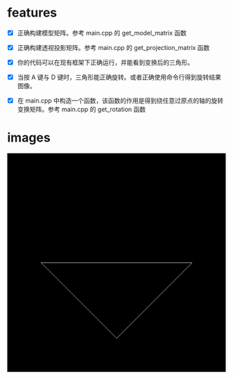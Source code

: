 # features
- [x] 正确构建模型矩阵。参考 main.cpp 的 get_model_matrix 函数

- [x] 正确构建透视投影矩阵。参考 main.cpp 的 get_projection_matrix 函数

- [x] 你的代码可以在现有框架下正确运行，并能看到变换后的三角形。

- [x] 当按 A 键与 D 键时，三角形能正确旋转。或者正确使用命令行得到旋转结果图像。

- [x] 在 main.cpp 中构造一个函数，该函数的作用是得到绕任意过原点的轴的旋转变换矩阵。参考 main.cpp 的 get_rotation 函数

# images
![](images/1.png)
